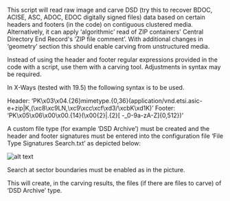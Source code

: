 
This script will read raw image and carve DSD (try this to recover BDOC, ACISE, ASC, ADOC, EDOC digitally signed files) data based on certain headers and footers (in the code) on contiguous clustered media. Alternatively, it can apply ‘algorithmic’ read of ZIP containers' Central Directory End Record's ‘ZIP file comment’. With additional changes in ‘geometry’ section this should enable carving from unstructured media.

Instead of using the header and footer regular expressions provided in the code with a script, use them with a carving tool. Adjustments in syntax may be required.

In X-Ways (tested with 19.5) the following syntax is to be used.

Header: ‘PK\x03\x04.{26}mimetype.{0,36}(application/vnd\.etsi\.asic\-e\+zip|K,\(\xc8\xc9LN,\xc9\xcc\xcf\xd3\/\xcbK\xd1K)’
Footer: ‘PK\x05\x06\x00\x00.{14}(\x00{2}|.{2}[ -_0-9a-zA-Z]{0,512})’

A custom file type (for example ‘DSD Archive’) must be created and the header and footer signatures must be entered into the configuration file ‘File Type Signatures Search.txt’ as depicted below:

![alt text](http://y.delfi.ee/norm/306085/17256306_rfxjo4.png)

Search at sector boundaries must be enabled as in the picture.

This will create, in the carving results, the files (if there are files to carve) of ‘DSD Archive’ type.
